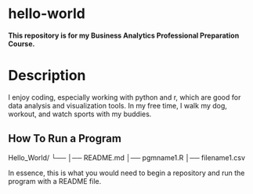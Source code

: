 # hello-world
**This repository is for my Business Analytics Professional Preparation Course.**

# Description

I enjoy coding, especially working with python and r, which are good for data analysis and visualization tools. 
In my free time, I walk my dog, workout, and watch sports with my buddies.

## How To Run a Program
Hello_World/
└── 
    │── README.md
    │── pgmname1.R
    │── filename1.csv
   
In essence, this is what you would need to begin a repository and run the program with a README file. 



